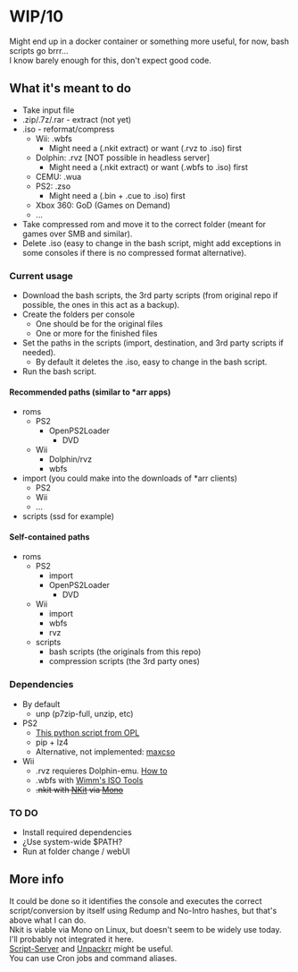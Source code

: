 # WIP/10

Might end up in a docker container or something more useful, for now, bash scripts go brrr...  
I know barely enough for this, don't expect good code.  


## What it's meant to do  
- Take input file
- .zip/.7z/.rar - extract (not yet)
- .iso - reformat/compress
  - Wii: .wbfs
    - Might need a (.nkit extract) or want (.rvz to .iso) first
  - Dolphin: .rvz [NOT possible in headless server]
    - Might need a (.nkit extract) or want (.wbfs to .iso) first
  - CEMU: .wua
  - PS2: .zso
    - Might need a (.bin + .cue to .iso) first
  - Xbox 360: GoD (Games on Demand)
  - ...
- Take compressed rom and move it to the correct folder (meant for games over SMB and similar). 
- Delete .iso (easy to change in the bash script, might add exceptions in some consoles if there is no compressed format alternative).

### Current usage
- Download the bash scripts, the 3rd party scripts (from original repo if possible, the ones in this act as a backup).
- Create the folders per console
  - One should be for the original files
  - One or more for the finished files
- Set the paths in the scripts (import, destination, and 3rd party scripts if needed).
  - By default it deletes the .iso, easy to change in the bash script.
- Run the bash script.  

#### Recommended paths (similar to *arr apps)
- roms
  - PS2
    - OpenPS2Loader
      - DVD
  - Wii
    - Dolphin/rvz
    - wbfs
- import (you could make into the downloads of *arr clients)
  - PS2
  - Wii
  - ...  
- scripts (ssd for example)

  
#### Self-contained paths
- roms
  - PS2
    - import
    - OpenPS2Loader
      - DVD
  - Wii
    - import
    - wbfs
    - rvz
  - scripts
    - bash scripts (the originals from this repo)
    - compression scripts (the 3rd party ones)  
  
### Dependencies  
- By default
  - unp (p7zip-full, unzip, etc)
- PS2
  - [This python script from OPL](https://github.com/ps2homebrew/Open-PS2-Loader/blob/master/pc/ziso.py)
  - pip + lz4
  - Alternative, not implemented: [maxcso](https://github.com/unknownbrackets/maxcso)
- Wii
  - .rvz requieres Dolphin-emu. [How to](https://github.com/dolphin-emu/dolphin/pull/10252)
  - .wbfs with [Wimm's ISO Tools](https://wit.wiimm.de/)
  - ~~.nkit with [NKit](https://gbatemp.net/download/nkit.36157/) via [Mono](https://www.mono-project.com/)~~

### TO DO
- Install required dependencies
- ¿Use system-wide $PATH?
- Run at folder change / webUI


## More info
It could be done so it identifies the console and executes the correct script/conversion by itself using Redump and No-Intro hashes, but that's above what I can do.  
Nkit is viable via Mono on Linux, but doesn't seem to be widely use today. I'll probably not integrated it here.  
[Script-Server](https://github.com/bugy/script-server) and [Unpackrr](https://github.com/Unpackerr/unpackerr) might be useful.  
You can use Cron jobs and command aliases.
